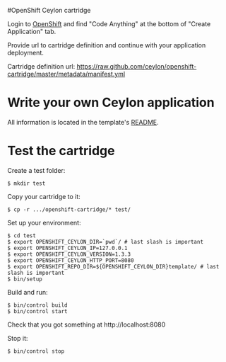 #OpenShift Ceylon cartridge

Login to [OpenShift](https://openshift.redhat.com/app/console/application_types) and find "Code Anything" at the bottom of "Create Application" tab.

Provide url to cartridge definition and continue with your application deployment.

Cartridge definition url: https://raw.github.com/ceylon/openshift-cartridge/master/metadata/manifest.yml

# Write your own Ceylon application

All information is located in the template's [README](template/README.md).

# Test the cartridge

Create a test folder:

    $ mkdir test

Copy your cartridge to it:

    $ cp -r .../openshift-cartridge/* test/

Set up your environment:

    $ cd test
    $ export OPENSHIFT_CEYLON_DIR=`pwd`/ # last slash is important
    $ export OPENSHIFT_CEYLON_IP=127.0.0.1
    $ export OPENSHIFT_CEYLON_VERSION=1.3.3
    $ export OPENSHIFT_CEYLON_HTTP_PORT=8080
    $ export OPENSHIFT_REPO_DIR=${OPENSHIFT_CEYLON_DIR}template/ # last slash is important
    $ bin/setup

Build and run:

    $ bin/control build
    $ bin/control start

Check that you got something at http://localhost:8080

Stop it:

    $ bin/control stop 
